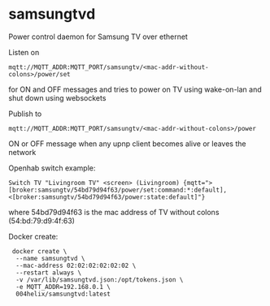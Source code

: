 # samsungtvd

Power control daemon for Samsung TV over ethernet

Listen on
```
mqtt://MQTT_ADDR:MQTT_PORT/samsungtv/<mac-addr-without-colons>/power/set
```
for ON and OFF messages and tries to power on TV using wake-on-lan and
shut down using websockets

Publish to
```
mqtt://MQTT_ADDR:MQTT_PORT/samsungtv/<mac-addr-without-colons>/power
```
ON or OFF message when any upnp client becomes alive or leaves the network

Openhab switch example:
```
Switch TV "Livingroom TV" <screen> (Livingroom) {mqtt=">[broker:samsungtv/54bd79d94f63/power/set:command:*:default],<[broker:samsungtv/54bd79d94f63/power:state:default]"}
```
where 54bd79d94f63 is the mac address of TV without colons (54:bd:79:d9:4f:63)

Docker create:
```
 docker create \
  --name samsungtvd \
  --mac-address 02:02:02:02:02:02 \
  --restart always \
  -v /var/lib/samsungtvd.json:/opt/tokens.json \
  -e MQTT_ADDR=192.168.0.1 \
  004helix/samsungtvd:latest
```
